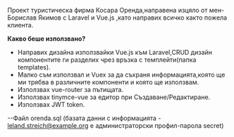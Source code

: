 Проект туристическа фирма Косара Оренда,направена изцяло от мен-Борислав Якимов с Laravel и Vue.js ,като направих всичко както пожела клиента. <br>

<b>Какво беше използвано?</b> <br>
* Направих дизайна използвайки Vue.js към Laravel,CRUD дизайн компонентите ги разделих чрез връзка с темплейти(папка templates).<br>
* Малко съм използвал и Vuex за да съхраня информацията,която ще ми трябва в различните компоненти и която ще използвам.<br>
* Използвах vue-router за пътищата.<br>
* Използвах tinymce-vue за едитор при Създаване/Редактиране.<br>
* Използвах JWT token.

--Файл orenda.sql (базата данни с информацията - leland.streich@example.org  е администраторски профил-парола secret)
